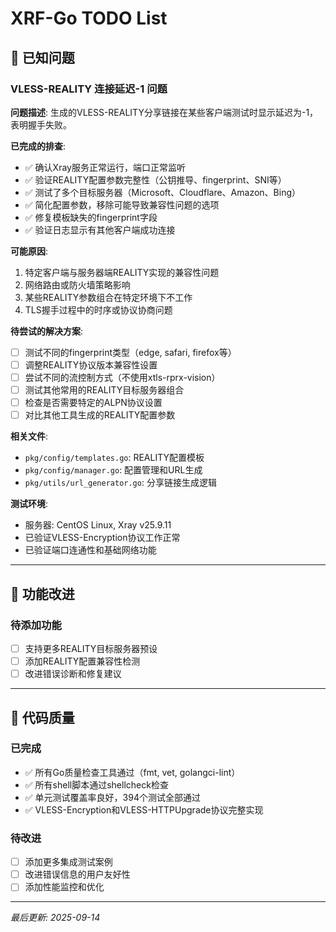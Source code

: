 # XRF-Go TODO List

## 🐛 已知问题

### VLESS-REALITY 连接延迟-1 问题

**问题描述**:
生成的VLESS-REALITY分享链接在某些客户端测试时显示延迟为-1，表明握手失败。

**已完成的排查**:
- ✅ 确认Xray服务正常运行，端口正常监听
- ✅ 验证REALITY配置参数完整性（公钥推导、fingerprint、SNI等）
- ✅ 测试了多个目标服务器（Microsoft、Cloudflare、Amazon、Bing）
- ✅ 简化配置参数，移除可能导致兼容性问题的选项
- ✅ 修复模板缺失的fingerprint字段
- ✅ 验证日志显示有其他客户端成功连接

**可能原因**:
1. 特定客户端与服务器端REALITY实现的兼容性问题
2. 网络路由或防火墙策略影响
3. 某些REALITY参数组合在特定环境下不工作
4. TLS握手过程中的时序或协议协商问题

**待尝试的解决方案**:
- [ ] 测试不同的fingerprint类型（edge, safari, firefox等）
- [ ] 调整REALITY协议版本兼容性设置
- [ ] 尝试不同的流控制方式（不使用xtls-rprx-vision）
- [ ] 测试其他常用的REALITY目标服务器组合
- [ ] 检查是否需要特定的ALPN协议设置
- [ ] 对比其他工具生成的REALITY配置参数

**相关文件**:
- `pkg/config/templates.go`: REALITY配置模板
- `pkg/config/manager.go`: 配置管理和URL生成
- `pkg/utils/url_generator.go`: 分享链接生成逻辑

**测试环境**:
- 服务器: CentOS Linux, Xray v25.9.11
- 已验证VLESS-Encryption协议工作正常
- 已验证端口连通性和基础网络功能

---

## 🚀 功能改进

### 待添加功能
- [ ] 支持更多REALITY目标服务器预设
- [ ] 添加REALITY配置兼容性检测
- [ ] 改进错误诊断和修复建议

---

## 📝 代码质量

### 已完成
- ✅ 所有Go质量检查工具通过（fmt, vet, golangci-lint）
- ✅ 所有shell脚本通过shellcheck检查
- ✅ 单元测试覆盖率良好，394个测试全部通过
- ✅ VLESS-Encryption和VLESS-HTTPUpgrade协议完整实现

### 待改进
- [ ] 添加更多集成测试案例
- [ ] 改进错误信息的用户友好性
- [ ] 添加性能监控和优化

---

*最后更新: 2025-09-14*